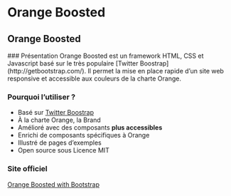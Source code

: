 # Orange Boosted
  
<script>$(document).ready(function () {
    setBreadcrumb([{"label":"Orange Boosted"}]);
});</script>

<h2 id="boosted" lang="en">Orange Boosted</h2>
### Présentation
Orange <span lang="en">Boosted</span> est un framework <abbr>HTML</abbr>, <abbr>CSS</abbr> et Javascript basé sur le très populaire <span lang="en">[Twitter Boostrap](http://getbootstrap.com/)</span>.
Il permet la mise en place rapide d’un site web responsive et accessible aux couleurs de la charte Orange.

### Pourquoi l’utiliser ?
 - Basé sur <span lang="en">[Twitter Boostrap](http://getbootstrap.com/)</span>
 - À la charte Orange, la Brand
 - Amélioré avec des composants **plus accessibles**
 - Enrichi de composants spécifiques à Orange
 - Illustré de pages d’exemples
 - <span lang="en">Open source</span> sous Licence <abbr lang="en">MIT</abbr>

### Site officiel

<span lang="en">[Orange Boosted with Bootstrap](http://boosted.orange.com/)</span>
    
<!--  This file is part of a11y-guidelines | Our vision of mobile & web accessibility guidelines and best practices, with valid/invalid examples.
 Copyright (C) 2016  Orange SA
 See the Creative Commons Legal Code Attribution-ShareAlike 3.0 Unported License for more details (LICENSE file). -->